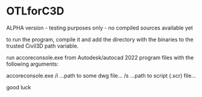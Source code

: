 # OTLforC3D

ALPHA version - testing purposes only - no compiled sources available yet

to run the program, compile it and add the directory with the binaries to the trusted Civil3D path variable.

run accoreconsole.exe from Autodesk/autocad 2022 program files with the following arguments:

accoreconsole.exe /i ...path to some dwg file... /s ...path to script (.scr) file...
  
  
good luck
  
  
